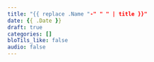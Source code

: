 ```yaml
---
title: "{{ replace .Name "-" " " | title }}"
date: {{ .Date }}
draft: true
categories: []
bloTils_like: false
audio: false
---
```

